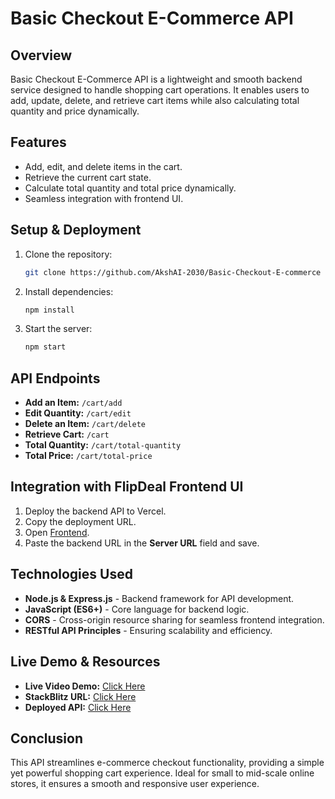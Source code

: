 # Basic Checkout E-Commerce API

## Overview
Basic Checkout E-Commerce API is a lightweight and smooth backend service designed to handle shopping cart operations. It enables users to add, update, delete, and retrieve cart items while also calculating total quantity and price dynamically.

## Features
- Add, edit, and delete items in the cart.
- Retrieve the current cart state.
- Calculate total quantity and total price dynamically.
- Seamless integration with frontend UI.

## Setup & Deployment
1. Clone the repository:
   ```sh
   git clone https://github.com/AkshAI-2030/Basic-Checkout-E-commerce
   ```
2. Install dependencies:
   ```sh
   npm install
   ```
3. Start the server:
   ```sh
   npm start
   ```

## API Endpoints
- **Add an Item:** `/cart/add`
- **Edit Quantity:** `/cart/edit`
- **Delete an Item:** `/cart/delete`
- **Retrieve Cart:** `/cart`
- **Total Quantity:** `/cart/total-quantity`
- **Total Price:** `/cart/total-price`

## Integration with FlipDeal Frontend UI
1. Deploy the backend API to Vercel.
2. Copy the deployment URL.
3. Open [Frontend](https://bd-3-assignment.vercel.app/).
4. Paste the backend URL in the **Server URL** field and save.

## Technologies Used
- **Node.js & Express.js** - Backend framework for API development.
- **JavaScript (ES6+)** - Core language for backend logic.
- **CORS** - Cross-origin resource sharing for seamless frontend integration.
- **RESTful API Principles** - Ensuring scalability and efficiency.

## Live Demo & Resources
- **Live Video Demo:** [Click Here](#)
- **StackBlitz URL:** [Click Here](https://stackblitz.com/edit/stackblitz-starters-nm7wpq?file=index.js)
- **Deployed API:** [Click Here](https://basic-checkout-e-commerce.vercel.app/)

## Conclusion
This API streamlines e-commerce checkout functionality, providing a simple yet powerful shopping cart experience. Ideal for small to mid-scale online stores, it ensures a smooth and responsive user experience.

